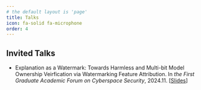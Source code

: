 ```yaml
---
# the default layout is 'page'
title: Talks
icon: fa-solid fa-microphone
order: 4
---
```



## Invited Talks

- Explanation as a Watermark: Towards Harmless and Multi-bit Model Ownership Veirfication via Watermarking Feature Attribution. In *the First Graduate Academic Forum on Cyberspace Security*, 2024.11. [[Slides](/_slides/EaaW-NDSS25-Slides.pdf)]